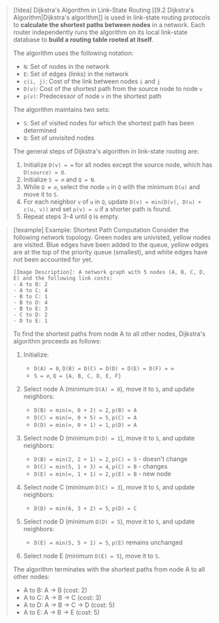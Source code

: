 > [!idea] Dijkstra's Algorithm in Link-State Routing
> [[9.2 Dijkstra's Algorithm|Dijkstra's algorithm]] is used in link-state routing protocols to **calculate the shortest paths between nodes** in a network. Each router independently runs the algorithm on its local link-state database to **build a routing table rooted at itself**.
>
> The algorithm uses the following notation:
> - `N`: Set of nodes in the network
> - `E`: Set of edges (links) in the network
> - `c(i, j)`: Cost of the link between nodes `i` and `j`
> - `D(v)`: Cost of the shortest path from the source node to node `v`
> - `p(v)`: Predecessor of node `v` in the shortest path
>
> The algorithm maintains two sets:
> - `S`: Set of visited nodes for which the shortest path has been determined
> - `Q`: Set of unvisited nodes
>
> The general steps of Dijkstra's algorithm in link-state routing are:
> 1. Initialize `D(v) = ∞` for all nodes except the source node, which has `D(source) = 0`.
> 2. Initialize `S = ∅` and `Q = N`.
> 3. While `Q ≠ ∅`, select the node `u` in `Q` with the minimum `D(u)` and move it to `S`.
> 4. For each neighbor `v` of `u` in `Q`, update `D(v) = min(D(v), D(u) + c(u, v))` and set `p(v) = u` if a shorter path is found.
> 5. Repeat steps 3-4 until `Q` is empty.

> [!example] Example: Shortest Path Computation
> Consider the following network topology. Green nodes are univisted, yellow nodes are visited. Blue edges have been added to the queue, yellow edges are at the top of the priority queue (smallest), and white edges have not been accounted for yet.
>
> ```
> [Image Description]: A network graph with 5 nodes (A, B, C, D, E) and the following link costs:
> - A to B: 2
> - A to C: 4
> - B to C: 1
> - B to D: 4
> - B to E: 3
> - C to D: 2
> - D to E: 1
> ```
>
> To find the shortest paths from node A to all other nodes, Dijkstra's algorithm proceeds as follows:
>
> 1. Initialize:
>    - `D(A) = 0`, `D(B) = D(C) = D(D) = D(E) = D(F) = ∞`
>    - `S = ∅`, `Q = {A, B, C, D, E, F}`
>
> 2. Select node A (minimum `D(A) = 0`), move it to `S`, and update neighbors:
>    - `D(B) = min(∞, 0 + 2) = 2`, `p(B) = A`
>    - `D(C) = min(∞, 0 + 5) = 5`, `p(C) = A`
>    - `D(D) = min(∞, 0 + 1) = 1`, `p(D) = A`
>
> 3. Select node D (minimum `D(D) = 1`), move it to `S`, and update neighbors:
>    - `D(B) = min(2, 2 + 1) = 2`, `p(C) = S` - doesn't change
>    - `D(C) = min(5, 1 + 3) = 4`, `p(C) = B` - changes
>    - `D(E) = min(∞, 1 + 1) = 2`, `p(E) = B` - new node
>
> 4. Select node C (minimum `D(C) = 3`), move it to `S`, and update neighbors:
>    - `D(D) = min(6, 3 + 2) = 5`, `p(D) = C`
>
> 5. Select node D (minimum `D(D) = 5`), move it to `S`, and update neighbors:
>    - `D(E) = min(5, 5 + 1) = 5`, `p(E)` remains unchanged
>
> 6. Select node E (minimum `D(E) = 5`), move it to `S`.
>
> The algorithm terminates with the shortest paths from node A to all other nodes:
> - A to B: A → B (cost: 2)
> - A to C: A → B → C (cost: 3)
> - A to D: A → B → C → D (cost: 5)
> - A to E: A → B → E (cost: 5)